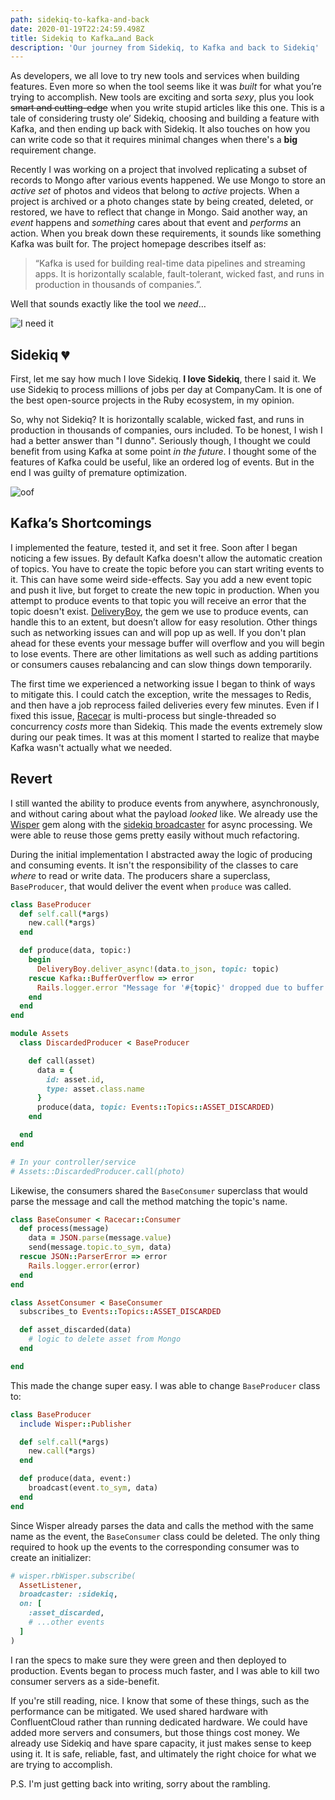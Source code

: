 ```yaml
---
path: sidekiq-to-kafka-and-back
date: 2020-01-19T22:24:59.498Z
title: Sidekiq to Kafka…and Back
description: 'Our journey from Sidekiq, to Kafka and back to Sidekiq'
---
```

As developers, we all love to try new tools and services when building features. Even more so when the tool seems like it was _built_ for what you’re trying to accomplish. New tools are exciting and sorta _sexy_, plus you look ~~smart and cutting-edge~~ when you write stupid articles like this one. This is a tale of considering trusty ole’ Sidekiq, choosing and building a feature with Kafka, and then ending up back with Sidekiq. It also touches on how you can write code so that it requires minimal changes when there's a **big** requirement change.

Recently I was working on a project that involved replicating a subset of records to Mongo after various events happened. We use Mongo to store an _active set_ of photos and videos that belong to _active_ projects. When a project is archived or a photo changes state by being created, deleted, or restored, we have to reflect that change in Mongo. Said another way, an _event_ happens and _something_ cares about that event and _performs_ an action. When you break down these requirements, it sounds like something Kafka was built for. The project homepage describes itself as:

> “Kafka is used for building real-time data pipelines and streaming apps. It is horizontally scalable, fault-tolerant, wicked fast, and runs in production in thousands of companies.”.

Well that sounds exactly like the tool we _need_…

![I need it](https://media.giphy.com/media/cALkoAIov3Y9a/source.gif)

## Sidekiq 💔

First, let me say how much I love Sidekiq. **I love Sidekiq**, there I said it. We use Sidekiq to process millions of jobs per day at CompanyCam. It is one of the best open-source projects in the Ruby ecosystem, in my opinion.

So, why not Sidekiq? It is horizontally scalable, wicked fast, and runs in production in thousands of companies, ours included. To be honest, I wish I had a better answer than "I dunno". Seriously though, I thought we could benefit from using Kafka at some point _in the future_. I thought some of the features of Kafka could be useful, like an ordered log of events. But in the end I was guilty of premature optimization.

![oof](https://i.kym-cdn.com/entries/icons/original/000/032/425/Screen_Shot_2020-01-14_at_10.34.57_AM.jpg)

## Kafka’s Shortcomings

I implemented the feature, tested it, and set it free. Soon after I began noticing a few issues. By default Kafka doesn't allow the automatic creation of topics. You have to create the topic before you can start writing events to it. This can have some weird side-effects. Say you add a new event topic and push it live, but forget to create the new topic in production. When you attempt to produce events to that topic you will receive an error that the topic doesn't exist. [DeliveryBoy](https://github.com/zendesk/delivery_boy), the gem we use to produce events, can handle this to an extent, but doesn’t allow for easy resolution. Other things such as networking issues can and will pop up as well. If you don't plan ahead for these events your message buffer will overflow and you will begin to lose events. There are other limitations as well such as adding partitions or consumers causes rebalancing and can slow things down temporarily.

The first time we experienced a networking issue I began to think of ways to mitigate this. I could catch the exception, write the messages to Redis, and then have a job reprocess failed deliveries every few minutes. Even if I fixed this issue, [Racecar](https://github.com/zendesk/racecar) is multi-process but single-threaded so concurrency _costs_ more than Sidekiq. This made the events extremely slow during our peak times. It was at this moment I started to realize that maybe Kafka wasn't actually what we needed.

## Revert

I still wanted the ability to produce events from anywhere, asynchronously, and without caring about what the payload _looked_ like. We already use the [Wisper](https://github.com/krisleech/wisper) gem along with the [sidekiq broadcaster](https://github.com/krisleech/wisper-sidekiq) for async processing. We were able to reuse those gems pretty easily without much refactoring.

During the initial implementation I abstracted away the logic of producing and consuming events. It isn't the responsibility of the classes to care _where_ to read or write data. The producers share a superclass, `BaseProducer`, that would deliver the event when `produce` was called.

```ruby
class BaseProducer
  def self.call(*args)
    new.call(*args)
  end

  def produce(data, topic:)
    begin
      DeliveryBoy.deliver_async!(data.to_json, topic: topic)
    rescue Kafka::BufferOverflow => error
      Rails.logger.error "Message for '#{topic}' dropped due to buffer overflow"
    end
  end
end

module Assets
  class DiscardedProducer < BaseProducer

    def call(asset)
      data = {
        id: asset.id,
        type: asset.class.name
      }
      produce(data, topic: Events::Topics::ASSET_DISCARDED)
    end

  end
end

# In your controller/service
# Assets::DiscardedProducer.call(photo)
```

Likewise, the consumers shared the `BaseConsumer` superclass that would parse the message and call the method matching the topic's name.

```ruby
class BaseConsumer < Racecar::Consumer
  def process(message)
    data = JSON.parse(message.value)
    send(message.topic.to_sym, data)
  rescue JSON::ParserError => error
    Rails.logger.error(error)
  end
end

class AssetConsumer < BaseConsumer
  subscribes_to Events::Topics::ASSET_DISCARDED

  def asset_discarded(data)
    # logic to delete asset from Mongo
  end

end
```

This made the change super easy. I was able to change `BaseProducer` class to:

```ruby
class BaseProducer
  include Wisper::Publisher

  def self.call(*args)
    new.call(*args)
  end

  def produce(data, event:)
    broadcast(event.to_sym, data)
  end
end
```

Since Wisper already parses the data and calls the method with the same name as the event, the `BaseConsumer` class could be deleted. The only thing required to hook up the events to the corresponding consumer was to create an initializer:

```ruby
# wisper.rbWisper.subscribe(
  AssetListener,
  broadcaster: :sidekiq,
  on: [
    :asset_discarded,
    # ...other events
  ]
)
```

I ran the specs to make sure they were green and then deployed to production. Events began to process much faster, and I was able to kill two consumer servers as a side-benefit.

If you're still reading, nice. I know that some of these things, such as the performance can be mitigated. We used shared hardware with ConfluentCloud rather than running dedicated hardware. We could have added more servers and consumers, but those things cost money. We already use Sidekiq and have spare capacity, it just makes sense to keep using it. It is safe, reliable, fast, and ultimately the right choice for what we are trying to accomplish.

P.S. I'm just getting back into writing, sorry about the rambling.
